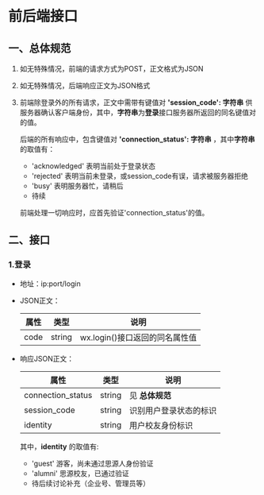 # 前后端接口



## 一、总体规范

1. 如无特殊情况，前端的请求方式为POST，正文格式为JSON

2. 如无特殊情况，后端响应正文为JSON格式

3. 前端除登录外的所有请求，正文中需带有键值对 **'session_code': 字符串** 供服务器确认客户端身份，其中，**字符串**为**登录**接口服务器所返回的同名键值对的值。

   后端的所有响应中，包含键值对 **'connection_status': 字符串** ，其中**字符串**的取值有：

   - 'acknowledged' 表明当前处于登录状态
   - 'rejected' 表明当前未登录，或session_code有误，请求被服务器拒绝
   - 'busy' 表明服务器忙，请稍后
   - 待续

   前端处理一切响应时，应首先验证'connection_status'的值。

## 二、接口

### 1.登录

- 地址：ip:port/login

- JSON正文：

  | 属性 | 类型   | 说明                           |
  | ---- | ------ | ------------------------------ |
  | code | string | wx.login()接口返回的同名属性值 |

- 响应JSON正文：

  | 属性              | 类型   | 说明                   |
  | ----------------- | ------ | ---------------------- |
  | connection_status | string | 见 **总体规范**        |
  | session_code      | string | 识别用户登录状态的标识 |
  | identity          | string | 用户校友身份标识       |

  其中，**identity** 的取值有:

  - 'guest' 游客，尚未通过思源人身份验证
  - 'alumni' 思源校友，已通过验证
  - 待后续讨论补充（企业号、管理员等）

